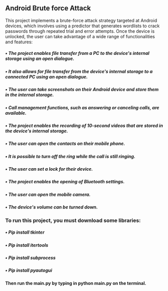 ## Android Brute force Attack

This project implements a brute-force attack strategy targeted at Android devices, which involves using a predictor that generates wordlists to crack passwords through repeated trial and error attempts. Once the device is unlocked, the user can take advantage of a wide range of functionalities and features:

##### •	The project enables file transfer from a PC to the device's internal storage using an open dialogue.
##### •	It also allows for file transfer from the device's internal storage to a connected PC using an open dialogue.
##### •	The user can take screenshots on their Android device and store them in the internal storage.
##### •	Call management functions, such as answering or canceling calls, are available.
##### •	The project enables the recording of 10-second videos that are stored in the device's internal storage.
##### •	The user can open the contacts on their mobile phone.
##### •	It is possible to turn off the ring while the call is still ringing.
##### •	The user can set a lock for their device.
##### •	The project enables the opening of Bluetooth settings.
##### •	The user can open the mobile camera.
##### •	The device's volume can be turned down.



### To run this project, you must download some libraries:

##### •	Pip install tkinter
##### •	Pip install itertools
##### •	Pip install subprocess
##### •	Pip install pyautogui


#### Then run the main.py by typing  in python main.py on the terminal.





